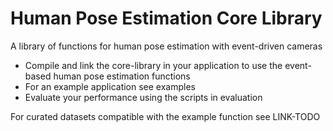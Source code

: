 # Human Pose Estimation Core Library
A library of functions for human pose estimation with event-driven cameras

* Compile and link the core-library in your application to use the event-based human pose estimation functions
* For an example application see examples
* Evaluate your performance using the scripts in evaluation

For curated datasets compatible with the example function see LINK-TODO
